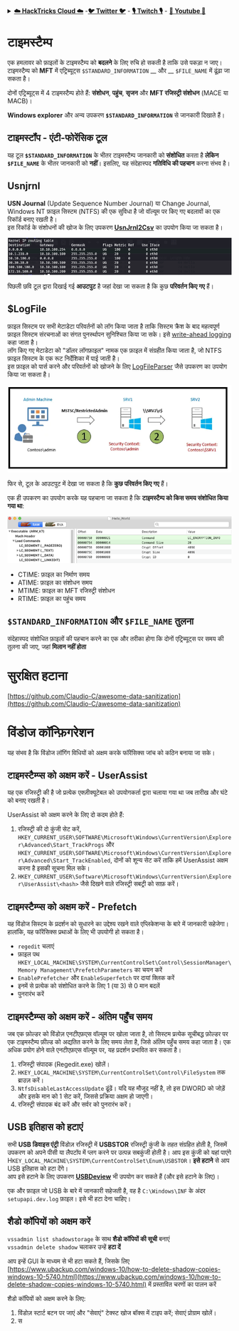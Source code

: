 <details>

<summary><a href="https://cloud.hacktricks.xyz/pentesting-cloud/pentesting-cloud-methodology"><strong>☁️ HackTricks Cloud ☁️</strong></a> -<a href="https://twitter.com/hacktricks_live"><strong>🐦 Twitter 🐦</strong></a> - <a href="https://www.twitch.tv/hacktricks_live/schedule"><strong>🎙️ Twitch 🎙️</strong></a> - <a href="https://www.youtube.com/@hacktricks_LIVE"><strong>🎥 Youtube 🎥</strong></a></summary>

- क्या आप किसी **साइबर सुरक्षा कंपनी** में काम करते हैं? क्या आप अपनी **कंपनी को HackTricks में विज्ञापित करना** चाहते हैं? या क्या आपको **PEASS की नवीनतम संस्करण या HackTricks को PDF में डाउनलोड करने** की पहुंच चाहिए? [**SUBSCRIPTION PLANS**](https://github.com/sponsors/carlospolop) की जांच करें!

- खोजें [**The PEASS Family**](https://opensea.io/collection/the-peass-family), हमारा विशेष [**NFTs**](https://opensea.io/collection/the-peass-family) संग्रह

- प्राप्त करें [**आधिकारिक PEASS & HackTricks swag**](https://peass.creator-spring.com)

- **शामिल हों** [**💬**](https://emojipedia.org/speech-balloon/) [**Discord समूह**](https://discord.gg/hRep4RUj7f) या [**टेलीग्राम समूह**](https://t.me/peass) में या मुझे **Twitter** पर **फ़ॉलो** करें [**🐦**](https://github.com/carlospolop/hacktricks/tree/7af18b62b3bdc423e11444677a6a73d4043511e9/\[https:/emojipedia.org/bird/README.md)[**@carlospolopm**](https://twitter.com/hacktricks_live)**.**

- **अपने हैकिंग ट्रिक्स को [hacktricks रेपो](https://github.com/carlospolop/hacktricks) और [hacktricks-cloud रेपो](https://github.com/carlospolop/hacktricks-cloud) में PR जमा करके साझा करें।**

</details>


# टाइमस्टैम्प

एक हमलावर को फ़ाइलों के टाइमस्टैम्प को **बदलने** के लिए रुचि हो सकती है ताकि उसे पकड़ा न जाए।\
टाइमस्टैम्प को **MFT** में एट्रिब्यूट्स `$STANDARD_INFORMATION` __ और __ `$FILE_NAME` में ढूंढ़ा जा सकता है।

दोनों एट्रिब्यूट्स में 4 टाइमस्टैम्प होते हैं: **संशोधन**, **पहुंच**, **सृजन** और **MFT रजिस्ट्री संशोधन** (MACE या MACB)।

**Windows explorer** और अन्य उपकरण **`$STANDARD_INFORMATION`** से जानकारी दिखाते हैं।

## टाइमस्टॉंप - एंटी-फोरेंसिक टूल

यह टूल **`$STANDARD_INFORMATION`** के भीतर टाइमस्टैम्प जानकारी को **संशोधित** करता है **लेकिन** **`$FILE_NAME`** के भीतर जानकारी को **नहीं**। इसलिए, यह संदेहास्पद **गतिविधि की पहचान** करना संभव है।

## Usnjrnl

**USN Journal** (Update Sequence Number Journal) या Change Journal, Windows NT फ़ाइल सिस्टम (NTFS) की एक सुविधा है जो वॉल्यूम पर किए गए बदलावों का एक रिकॉर्ड बनाए रखती है।\
इस रिकॉर्ड के संशोधनों की खोज के लिए उपकरण [**UsnJrnl2Csv**](https://github.com/jschicht/UsnJrnl2Csv) का उपयोग किया जा सकता है।

![](<../../.gitbook/assets/image (449).png>)

पिछली छवि टूल द्वारा दिखाई गई **आउटपुट** है जहां देखा जा सकता है कि कुछ **परिवर्तन किए गए** हैं।

## $LogFile

फ़ाइल सिस्टम पर सभी मेटाडेटा परिवर्तनों को लॉग किया जाता है ताकि सिस्टम क्रैश के बाद महत्वपूर्ण फ़ाइल सिस्टम संरचनाओं का संगत पुनर्स्थापन सुनिश्चित किया जा सके। इसे [write-ahead logging](https://en.wikipedia.org/wiki/Write-ahead\_logging) कहा जाता है।\
लॉग किए गए मेटाडेटा को "डॉलर लॉगफ़ाइल" नामक एक फ़ाइल में संग्रहीत किया जाता है, जो NTFS फ़ाइल सिस्टम के एक रूट निर्देशिका में पाई जाती है।\
इस फ़ाइल को पार्स करने और परिवर्तनों को खोजने के लिए [LogFileParser](https://github.com/jschicht/LogFileParser) जैसे उपकरण का उपयोग किया जा सकता है।

![](<../../.gitbook/assets/image (450).png>)

फिर से, टूल के आउटपुट में देखा जा सकता है कि **कुछ परिवर्तन किए गए** हैं।

एक ही उपकरण का उपयोग करके यह पहचाना जा सकता है कि **टाइमस्टैम्प को किस समय संशोधित किया गया था**:

![](<../../.gitbook/assets/image (451).png>)

* CTIME: फ़ाइल का निर्माण समय
* ATIME: फ़ाइल का संशोधन समय
* MTIME: फ़ाइल का MFT रजिस्ट्री संशोधन
* RTIME: फ़ाइल का पहुंच समय

## `$STANDARD_INFORMATION` और `$FILE_NAME` तुलना

संदेहास्पद संशोधित फ़ाइलों की पहचान करने का एक और तरीका होगा कि दोनों एट्रिब्यूट्स पर समय की तुलना की जाए, जहां **मिलान नहीं होता**
# सुरक्षित हटाना

[https://github.com/Claudio-C/awesome-data-sanitization](https://github.com/Claudio-C/awesome-data-sanitization)

# विंडोज कॉन्फ़िगरेशन

यह संभव है कि विंडोज लॉगिंग विधियों को अक्षम करके फॉरेंसिक्स जांच को कठिन बनाया जा सके।

## टाइमस्टैम्प्स को अक्षम करें - UserAssist

यह एक रजिस्ट्री की है जो प्रत्येक एक्ज़ीक्यूटेबल को उपयोगकर्ता द्वारा चलाया गया था जब तारीख और घंटे को बनाए रखती है।

UserAssist को अक्षम करने के लिए दो कदम होते हैं:

1. रजिस्ट्री की दो कुंजी सेट करें, `HKEY_CURRENT_USER\SOFTWARE\Microsoft\Windows\CurrentVersion\Explorer\Advanced\Start_TrackProgs` और `HKEY_CURRENT_USER\SOFTWARE\Microsoft\Windows\CurrentVersion\Explorer\Advanced\Start_TrackEnabled`, दोनों को शून्य सेट करें ताकि हमें UserAssist अक्षम करना है इसकी सूचना मिल सके।
2. `HKEY_CURRENT_USER\Software\Microsoft\Windows\CurrentVersion\Explorer\UserAssist\<hash>` जैसे दिखने वाले रजिस्ट्री सबट्री को साफ़ करें।

## टाइमस्टैम्प्स को अक्षम करें - Prefetch

यह विंडोज सिस्टम के प्रदर्शन को सुधारने का उद्देश्य रखने वाले एप्लिकेशन्स के बारे में जानकारी सहेजेगा। हालांकि, यह फॉरेंसिक्स प्रथाओं के लिए भी उपयोगी हो सकता है।

* `regedit` चलाएं
* फ़ाइल पथ `HKEY_LOCAL_MACHINE\SYSTEM\CurrentControlSet\Control\SessionManager\Memory Management\PrefetchParameters` का चयन करें
* `EnablePrefetcher` और `EnableSuperfetch` पर दायां क्लिक करें
* इनमें से प्रत्येक को संशोधित करने के लिए 1 (या 3) से 0 मान बदलें
* पुनरारंभ करें

## टाइमस्टैम्प्स को अक्षम करें - अंतिम पहुँच समय

जब एक फ़ोल्डर को विंडोज़ एनटीएफ़एस वॉल्यूम पर खोला जाता है, तो सिस्टम प्रत्येक सूचीबद्ध फ़ोल्डर पर एक टाइमस्टैम्प फ़ील्ड को अद्यतित करने के लिए समय लेता है, जिसे अंतिम पहुँच समय कहा जाता है। एक अधिक प्रयोग होने वाले एनटीएफ़एस वॉल्यूम पर, यह प्रदर्शन प्रभावित कर सकता है।

1. रजिस्ट्री संपादक (Regedit.exe) खोलें।
2. `HKEY_LOCAL_MACHINE\SYSTEM\CurrentControlSet\Control\FileSystem` तक ब्राउज़ करें।
3. `NtfsDisableLastAccessUpdate` ढूंढें। यदि यह मौजूद नहीं है, तो इस DWORD को जोड़ें और इसके मान को 1 सेट करें, जिससे प्रक्रिया अक्षम हो जाएगी।
4. रजिस्ट्री संपादक बंद करें और सर्वर को पुनरारंभ करें।

## USB इतिहास को हटाएं

सभी **USB डिवाइस एंट्री** विंडोज़ रजिस्ट्री में **USBSTOR** रजिस्ट्री कुंजी के तहत संग्रहित होती है, जिसमें उपकरण को अपने पीसी या लैपटॉप में प्लग करने पर उत्पन्न सबकुंजी होती है। आप इस कुंजी को यहां पाएंगे H`KEY_LOCAL_MACHINE\SYSTEM\CurrentControlSet\Enum\USBSTOR`। **इसे हटाने** से आप USB इतिहास को हटा देंगे।\
आप इसे हटाने के लिए उपकरण [**USBDeview**](https://www.nirsoft.net/utils/usb\_devices\_view.html) भी उपयोग कर सकते हैं (और इसे हटाने के लिए)।

एक और फ़ाइल जो USB के बारे में जानकारी सहेजती है, वह है `C:\Windows\INF` के अंदर `setupapi.dev.log` फ़ाइल। इसे भी हटा देना चाहिए।

## शैडो कॉपियों को अक्षम करें

`vssadmin list shadowstorage` के साथ **शैडो कॉपियों की सूची** बनाएं\
`vssadmin delete shadow` चलाकर उन्हें **हटा दें**

आप इन्हें GUI के माध्यम से भी हटा सकते हैं, जिसके लिए [https://www.ubackup.com/windows-10/how-to-delete-shadow-copies-windows-10-5740.html](https://www.ubackup.com/windows-10/how-to-delete-shadow-copies-windows-10-5740.html) में प्रस्तावित चरणों का पालन करें

शैडो कॉपियों को अक्षम करने के लिए:

1. विंडोज़ स्टार्ट बटन पर जाएं और "सेवाएं" टेक्स्ट खोज बॉक्स में टाइप करें; सेवाएं प्रोग्राम खोलें।
2. स
